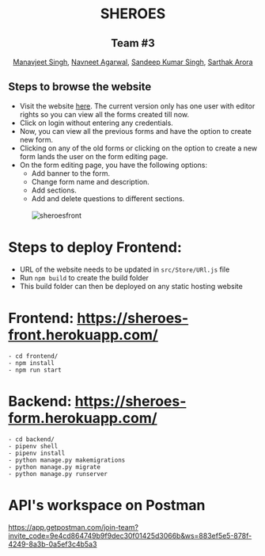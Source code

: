
<h1 align="center"> SHEROES</h1>

<h2 align="center">Team #3</h2>

<p align= "center">
  <a href="https://github.com/underhood31">Manavjeet Singh</a>,
  <a href="https://github.com/navneet-ag">Navneet Agarwal</a>,
  <a href="https://github.com/itissandeep98">Sandeep Kumar Singh</a>,
  <a href="https://github.com/sarthak144">Sarthak Arora</a>
</p>

## Steps to browse the website

- Visit the website [here](https://sheroes-front.herokuapp.com/). The current version only has one user with editor rights so you can view all the forms created till now.
- Click on login without entering any credentials.
- Now, you can view all the previous forms and have the option to create new form.
- Clicking on any of the old forms or clicking on the option to create a new form lands the user on the form editing page.
- On the form editing page, you have the following options:
	- Add banner to the form. 
	- Change form name and description.
	- Add sections.
	- Add and delete questions to different sections.
<br> </br>
![sheroesfront](https://user-images.githubusercontent.com/43843585/111822534-e5ea9880-8909-11eb-967c-ab8ad958a3b8.gif)

# Steps to deploy Frontend:
- URL of the website needs to be updated in ```src/Store/URl.js``` file
- Run ```npm build``` to create the build folder
- This build folder can then be deployed on any static hosting website


# Frontend: <https://sheroes-front.herokuapp.com/>

```
- cd frontend/
- npm install
- npm run start
```

# Backend: <https://sheroes-form.herokuapp.com/>

```
- cd backend/
- pipenv shell
- pipenv install
- python manage.py makemigrations
- python manage.py migrate
- python manage.py runserver
```

# API's workspace on Postman 

<https://app.getpostman.com/join-team?invite_code=9e4cd864749b9f9dec30f01425d3066b&ws=883ef5e5-878f-4249-8a3b-0a5ef3c4b5a3>
